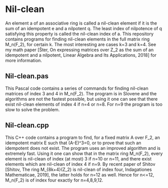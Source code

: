 # Nil-clean
An element a of an associative ring is called a nil-clean element if it is the sum of an idempotent e and a nilpotent q. The least index of nilpotence of q satisfying this property is called the nil-clean index of a.
This repository contains programs for finding nil-clean elements in the full matrix ring M_n(F_2), for certain k. The most
interesting are cases k=3 and k=4. See my math paper [Šter, On expressing matrices over Z_2 as the sum of an idempotent and a nilpotent, Linear Algebra and Its Applications, 2018] for more information.
## Nil-clean.pas
This Pascal code contains a series of commands for finding nil-clean matrices of index 3 and 4 in M_n(F_2). The program is in Slovene and the algorithms are not the fastest possible, but using it one can see that there exist nil-clean elements of index 4 if n=4 or n=8. For n=9 the program is too slow to solve the problem.
## Nil-clean.cpp
This C++ code contains a program to find, for a fixed matrix A over F_2, an idempotent matrix E such that (A-E)^3=0, or to prove that such an idempotent does not exist. The program uses an improved algorithm and is extremely fast. Using it one can show that in the matrix ring M_n(F_2), every element is nil-clean of index (at most) 3 if n=10 or n=11, and there exist elements which are nil-clean of index 4 if n=9. By recent paper of Shitov [Shitov, The ring M_{8k+4}(Z_2) is nil-clean of index four, Indagationes Mathematicae, 2019], the latter holds for n=12 as well. Hence for n<=12, M_n(F_2) is of index four exactly for n=4,8,9,12.
